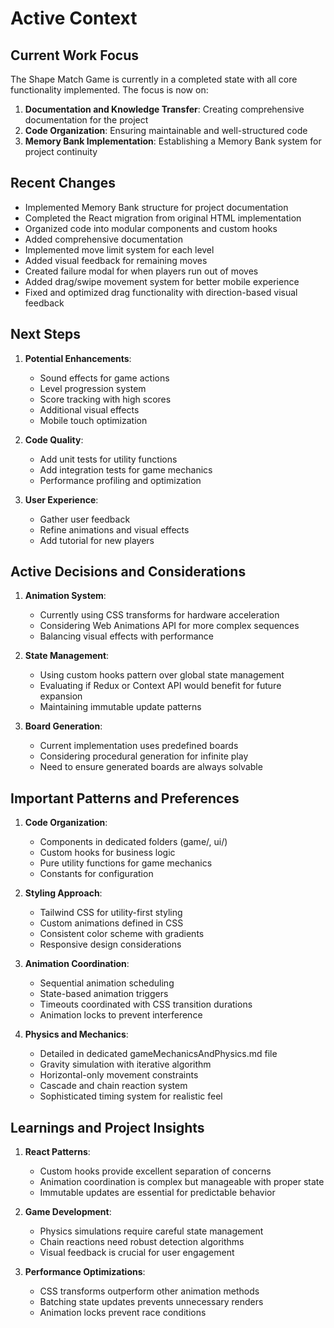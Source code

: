 # Active Context

## Current Work Focus

The Shape Match Game is currently in a completed state with all core functionality implemented. The focus is now on:

1. **Documentation and Knowledge Transfer**: Creating comprehensive documentation for the project
2. **Code Organization**: Ensuring maintainable and well-structured code
3. **Memory Bank Implementation**: Establishing a Memory Bank system for project continuity

## Recent Changes

- Implemented Memory Bank structure for project documentation
- Completed the React migration from original HTML implementation
- Organized code into modular components and custom hooks
- Added comprehensive documentation
- Implemented move limit system for each level
- Added visual feedback for remaining moves
- Created failure modal for when players run out of moves
- Added drag/swipe movement system for better mobile experience
- Fixed and optimized drag functionality with direction-based visual feedback

## Next Steps

1. **Potential Enhancements**:
   - Sound effects for game actions
   - Level progression system
   - Score tracking with high scores
   - Additional visual effects
   - Mobile touch optimization

2. **Code Quality**:
   - Add unit tests for utility functions
   - Add integration tests for game mechanics
   - Performance profiling and optimization

3. **User Experience**:
   - Gather user feedback
   - Refine animations and visual effects
   - Add tutorial for new players

## Active Decisions and Considerations

1. **Animation System**:
   - Currently using CSS transforms for hardware acceleration
   - Considering Web Animations API for more complex sequences
   - Balancing visual effects with performance

2. **State Management**:
   - Using custom hooks pattern over global state management
   - Evaluating if Redux or Context API would benefit for future expansion
   - Maintaining immutable update patterns

3. **Board Generation**:
   - Current implementation uses predefined boards
   - Considering procedural generation for infinite play
   - Need to ensure generated boards are always solvable

## Important Patterns and Preferences

1. **Code Organization**:
   - Components in dedicated folders (game/, ui/)
   - Custom hooks for business logic
   - Pure utility functions for game mechanics
   - Constants for configuration

2. **Styling Approach**:
   - Tailwind CSS for utility-first styling
   - Custom animations defined in CSS
   - Consistent color scheme with gradients
   - Responsive design considerations

3. **Animation Coordination**:
   - Sequential animation scheduling
   - State-based animation triggers
   - Timeouts coordinated with CSS transition durations
   - Animation locks to prevent interference

4. **Physics and Mechanics**:
   - Detailed in dedicated gameMechanicsAndPhysics.md file
   - Gravity simulation with iterative algorithm
   - Horizontal-only movement constraints
   - Cascade and chain reaction system
   - Sophisticated timing system for realistic feel

## Learnings and Project Insights

1. **React Patterns**:
   - Custom hooks provide excellent separation of concerns
   - Animation coordination is complex but manageable with proper state
   - Immutable updates are essential for predictable behavior

2. **Game Development**:
   - Physics simulations require careful state management
   - Chain reactions need robust detection algorithms
   - Visual feedback is crucial for user engagement

3. **Performance Optimizations**:
   - CSS transforms outperform other animation methods
   - Batching state updates prevents unnecessary renders
   - Animation locks prevent race conditions